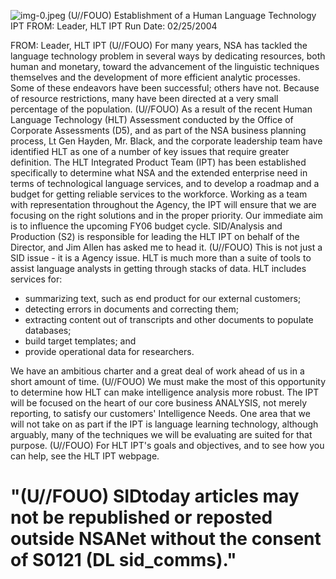 ![img-0.jpeg](img-0.jpeg)
(U//FOUO) Establishment of a Human Language Technology IPT
FROM: Leader, HLT IPT
Run Date: 02/25/2004

FROM: Leader, HLT IPT
(U//FOUO) For many years, NSA has tackled the language technology problem in several ways by dedicating resources, both human and monetary, toward the advancement of the linguistic techniques themselves and the development of more efficient analytic processes. Some of these endeavors have been successful; others have not. Because of resource restrictions, many have been directed at a very small percentage of the population.
(U//FOUO) As a result of the recent Human Language Technology (HLT) Assessment conducted by the Office of Corporate Assessments (D5), and as part of the NSA business planning process, Lt Gen Hayden, Mr. Black, and the corporate leadership team have identified HLT as one of a number of key issues that require greater definition. The HLT Integrated Product Team (IPT) has been established specifically to determine what NSA and the extended enterprise need in terms of technological language services, and to develop a roadmap and a budget for getting reliable services to the workforce. Working as a team with representation throughout the Agency, the IPT will ensure that we are focusing on the right solutions and in the proper priority. Our immediate aim is to influence the upcoming FY06 budget cycle. SID/Analysis and Production (S2) is responsible for leading the HLT IPT on behalf of the Director, and Jim Allen has asked me to head it.
(U//FOUO) This is not just a SID issue - it is a Agency issue. HLT is much more than a suite of tools to assist language analysts in getting through stacks of data. HLT includes services for:

- summarizing text, such as end product for our external customers;
- detecting errors in documents and correcting them;
- extracting content out of transcripts and other documents to populate databases;
- build target templates; and
- provide operational data for researchers.

We have an ambitious charter and a great deal of work ahead of us in a short amount of time.
(U//FOUO) We must make the most of this opportunity to determine how HLT can make intelligence analysis more robust. The IPT will be focused on the heart of our core business ANALYSIS, not merely reporting, to satisfy our customers' Intelligence Needs. One area that we will not take on as part if the IPT is language learning technology, although arguably, many of the techniques we will be evaluating are suited for that purpose.
(U//FOUO) For HLT IPT's goals and objectives, and to see how you can help, see the HLT IPT webpage.

# "(U//FOUO) SIDtoday articles may not be republished or reposted outside NSANet without the consent of S0121 (DL sid_comms)."


